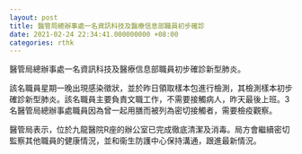 ```yaml
---
layout: post
title: 醫管局總辦事處一名資訊科技及醫療信息部職員初步確診
date: 2021-02-24 22:34:41.000000000 +08:00
categories: rthk
---
```


醫管局總辦事處一名資訊科技及醫療信息部職員初步確診新型肺炎。

該名職員星期一晚出現感染徵狀，並於昨日領取樣本包進行檢測，其檢測樣本初步確診新型肺炎。該名職員主要負責文職工作，不需要接觸病人，昨天最後上班。3名醫管局總辦事處職員因為曾一起用膳而被列為密切接觸者，需要檢疫觀察。

醫管局表示，位於九龍醫院R座的辦公室已完成徹底清潔及消毒。局方會繼續密切監察其他職員的健康情況，並和衞生防護中心保持溝通，跟進最新情況。
